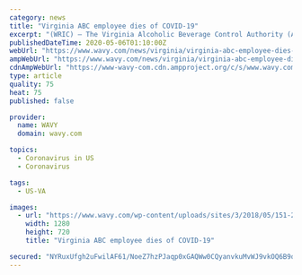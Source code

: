 ```yaml
---
category: news
title: "Virginia ABC employee dies of COVID-19"
excerpt: "(WRIC) — The Virginia Alcoholic Beverage Control Authority (ABC) has confirmed to 8News that an employee that previously tested positive for COVID-19 has died. As a result of privacy"
publishedDateTime: 2020-05-06T01:10:00Z
webUrl: "https://www.wavy.com/news/virginia/virginia-abc-employee-dies-of-covid-19/"
ampWebUrl: "https://www.wavy.com/news/virginia/virginia-abc-employee-dies-of-covid-19/amp/"
cdnAmpWebUrl: "https://www-wavy-com.cdn.ampproject.org/c/s/www.wavy.com/news/virginia/virginia-abc-employee-dies-of-covid-19/amp/"
type: article
quality: 75
heat: 75
published: false

provider:
  name: WAVY
  domain: wavy.com

topics:
  - Coronavirus in US
  - Coronavirus

tags:
  - US-VA

images:
  - url: "https://www.wavy.com/wp-content/uploads/sites/3/2018/05/151-2_37684460_ver1.0.jpg?w=1280&h=720&crop=1"
    width: 1280
    height: 720
    title: "Virginia ABC employee dies of COVID-19"

secured: "NYRuxUfgh2uFwilAF61/NoeZ7hzPJaqp0xGAQWw0CQyanvkuMvWJ9vkOQ6B9qiOu91QUwdBn6m/dqZCEbjZiX3m4NgWpSzZII55RJ0bMxtNvzW5RULwyPbQVqnRV190InXLEMd6JQZkzEVhCQ49jc/+AaNnl6FCjzft5blE64Mdnc+VogOTIjHJMoJL1kzWoWcToFCWhjZoGaChcjI4Yc4GBhCaS1VIBQOEi3QXCpSF3m4K5lXcKab39Axz7hGUQIv9olTbPo4jCURScpjOhFnR1ZDQ+Qb/WKXCv63QMsoUbZ7iUrQQIh2rwE+wm99NNOA9QY/FaA+K2AaO0m6IijZiFiBXBeSz2Xfd9e5LFtBCzcEy6BbMVCk0ZqDUBRrwr6G74rGUDIVQhN6OhLRZL3PxQQmA6AyWE6gqscVIP6l9VTJ943lpQLnaKECbWamByGba858DTbuvwwPtl6AsRNvRicKFizBz2cOW8R2vIw6Q=;qC8sXj3y7qR5l/2oI01/Rw=="
---
```


